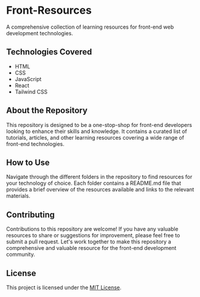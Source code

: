 # Front-Resources

A comprehensive collection of learning resources for front-end web development technologies.

## Technologies Covered

- HTML
- CSS
- JavaScript
- React
- Tailwind CSS

## About the Repository

This repository is designed to be a one-stop-shop for front-end developers looking to enhance their skills and knowledge. It contains a curated list of tutorials, articles, and other learning resources covering a wide range of front-end technologies.

## How to Use

Navigate through the different folders in the repository to find resources for your technology of choice. Each folder contains a README.md file that provides a brief overview of the resources available and links to the relevant materials.

## Contributing

Contributions to this repository are welcome! If you have any valuable resources to share or suggestions for improvement, please feel free to submit a pull request. Let's work together to make this repository a comprehensive and valuable resource for the front-end development community.

## License

This project is licensed under the [MIT License](LICENSE).
